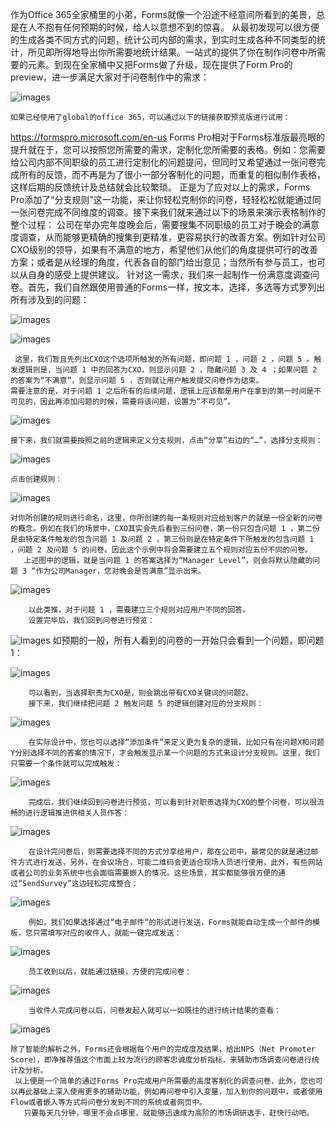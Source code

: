 作为Office 365全家桶里的小弟，Forms就像一个沿途不经意间所看到的美景，总是在人不抱有任何预期的时候，给人以意想不到的惊喜。
从最初发现可以很方便的生成各类不同方式的问题，统计公司内部的需求，到实时生成各种不同类型的统计，所见即所得地导出你所需要地统计结果。一站式的提供了你在制作问卷中所需要的元素。到现在全家桶中又把Forms做了升级，现在提供了Form Pro的preview，进一步满足大家对于问卷制作中的需求：
    
![images](https://github.com/JanlenHu/OCPChinaPTSALLDOCS/blob/master/01.BLOG/images/Forms%20Pro--快速编排定制化调查问卷%201.jpg)

    如果已经使用了global的office 365，可以通过以下的链接获取预览版进行试用：
https://formspro.microsoft.com/en-us
Forms Pro相对于Forms标准版最亮眼的提升就在于，您可以按照您所需要的需求，定制化您所需要的表格。例如：您需要给公司内部不同职级的员工进行定制化的问题提问，但同时又希望通过一张问卷完成所有的反馈，而不再是为了很小一部分客制化的问题，而重复的相似制作表格，这样后期的反馈统计及总结就会比较繁琐。
正是为了应对以上的需求，Forms Pro添加了“分支规则”这一功能，来让你轻松克制你的问卷，轻轻松松就能通过同一张问卷完成不同维度的调查。接下来我们就来通过以下的场景来演示表格制作的整个过程：
公司在举办完年度晚会后，需要搜集不同职级的员工对于晚会的满意度调查，从而能够更精确的搜集到更精准，更容易执行的改善方案。例如针对公司CXO级别的领导，如果有不满意的地方，希望他们从他们的角度提供可行的改善方案；或者是从经理的角度，代表各自的部门给出意见；当然所有参与员工，也可以从自身的感受上提供建议。
针对这一需求，我们来一起制作一份满意度调查问卷。首先，我们自然跟使用普通的Forms一样，按文本，选择，多选等方式罗列出所有涉及到的问题：

![images](https://github.com/JanlenHu/OCPChinaPTSALLDOCS/blob/master/01.BLOG/images/Forms%20Pro--快速编排定制化调查问卷%202.jpg)

![images](https://github.com/JanlenHu/OCPChinaPTSALLDOCS/blob/master/01.BLOG/images/Forms%20Pro--快速编排定制化调查问卷%203.jpg)

     这里，我们暂且先列出CXO这个选项所触发的所有问题，即问题 1 ，问题 2 ，问题 5 。触发逻辑则是，当问题 1 中的回答为CXO，则显示问题 2 ，隐藏问题 3 及 4 ；如果问题 2 的答案为“不满意”，则显示问题 5 ，否则就让用户触发提交问卷作为结束。
    需要注意的是，对于问题 1 之后所有的后续问题，逻辑上应该都是用户在拿到的第一时间是不可见的，因此再添加问题的时候，需要将该问题，设置为“不可见”。
    
![images](https://github.com/JanlenHu/OCPChinaPTSALLDOCS/blob/master/01.BLOG/images/Forms%20Pro--快速编排定制化调查问卷%204.jpg)

    接下来，我们就需要按照之前的逻辑来定义分支规则，点击“分享”右边的“…”，选择分支规则：
    
![images](https://github.com/JanlenHu/OCPChinaPTSALLDOCS/blob/master/01.BLOG/images/Forms%20Pro--快速编排定制化调查问卷%205.png)

    点击创建规则：

![images](https://github.com/JanlenHu/OCPChinaPTSALLDOCS/blob/master/01.BLOG/images/Forms%20Pro--快速编排定制化调查问卷%206.jpg)

    对你所创建的规则进行命名，这里，你所创建的每一条规则对应给到客户的就是一份全新的问卷的概念。例如在我们的场景中，CXO其实会先后看到三份问卷，第一份只包含问题 1 ，第二份是由特定条件触发的包含问题 1 及问题 2 ，第三份则是在特定条件下所触发的包含问题 1 ，问题 2 及问题 5 的问卷。因此这个示例中将会需要建立五个规则对应五份不同的问卷。
       上述图中的逻辑，就是当问题 1 的答案选择为“Manager Level”，则会将默认隐藏的问题 3 “作为公司Manager，您对晚会是否满意”显示出来。
       
 ![images](https://github.com/JanlenHu/OCPChinaPTSALLDOCS/blob/master/01.BLOG/images/Forms%20Pro--快速编排定制化调查问卷%207.jpg)

        以此类推，对于问题 1 ，需要建立三个规则对应用户不同的回答。
        设置完毕后，我们回到问卷进行预览：
![images](https://github.com/JanlenHu/OCPChinaPTSALLDOCS/blob/master/01.BLOG/images/Forms%20Pro--快速编排定制化调查问卷%208.jpg)
    如预期的一般，所有人看到的问卷的一开始只会看到一个问题，即问题1：

![images](https://github.com/JanlenHu/OCPChinaPTSALLDOCS/blob/master/01.BLOG/images/Forms%20Pro--快速编排定制化调查问卷%209.jpg)

        可以看到，当选择职责为CXO是，则会跳出带有CXO关键词的问题2。
        接下来，我们继续把问题 2 触发问题 5 的逻辑创建对应的分支规则：
        
![images](https://github.com/JanlenHu/OCPChinaPTSALLDOCS/blob/master/01.BLOG/images/Forms%20Pro--快速编排定制化调查问卷%2010.jpg)

        在实际设计中，您也可以选择“添加条件”来定义更为复杂的逻辑，比如只有在问题X和问题Y分别选择不同的答案的情况下，才会触发显示某一个问题的方式来设计分支规则。这里，我们只需要一个条件就可以完成触发：
        
![images](https://github.com/JanlenHu/OCPChinaPTSALLDOCS/blob/master/01.BLOG/images/Forms%20Pro--快速编排定制化调查问卷%2011.jpg)

        完成后，我们继续回到问卷进行预览，可以看到针对职责选择为CXO的整个问卷，可以很流畅的进行逻辑推进供相关人员作答：
        
![images](https://github.com/JanlenHu/OCPChinaPTSALLDOCS/blob/master/01.BLOG/images/Forms%20Pro--快速编排定制化调查问卷%2012.gif)


        在设计完问卷后，则需要选择不同的方式分享给用户，那在公司中，最常见的就是通过邮件方式进行发送，另外，在会议场合，可能二维码会更适合现场人员进行使用，此外，有些网站或者公司的业务系统中也会面临需要嵌入的情况。这些场景，其实都能够很方便的通过“SendSurvey”这边轻松完成整合：
        
![images](https://github.com/JanlenHu/OCPChinaPTSALLDOCS/blob/master/01.BLOG/images/Forms%20Pro--快速编排定制化调查问卷%2013.jpg)

        例如，我们如果选择通过“电子邮件“的形式进行发送，Forms就能自动生成一个邮件的模板，您只需填写对应的收件人，就能一键完成发送：
        
![images](https://github.com/JanlenHu/OCPChinaPTSALLDOCS/blob/master/01.BLOG/images/Forms%20Pro--快速编排定制化调查问卷%2014.jpg)


        员工收到以后，就能通过链接，方便的完成问卷：
        
![images](https://github.com/JanlenHu/OCPChinaPTSALLDOCS/blob/master/01.BLOG/images/Forms%20Pro--快速编排定制化调查问卷%2015.jpg)

        当收件人完成问卷以后，问卷发起人就可以一如既往的进行统计结果的查看：
        
![images](https://github.com/JanlenHu/OCPChinaPTSALLDOCS/blob/master/01.BLOG/images/Forms%20Pro--快速编排定制化调查问卷%2016.jpg)

    除了智能的解析之外，Forms还会根据每个用户的完成度及结果，给出NPS（Net Promoter Score），即净推荐值这个市面上较为流行的顾客忠诚度分析指标，来辅助市场调查问卷进行统计及分析。
     以上便是一个简单的通过Forms Pro完成用户所需要的高度客制化的调查问卷，此外，您也可以再此基础上深入使用更多的辅助功能，例如再问卷中引入变量，加入到你的问题中，或者使用Flow或者嵌入等方式将问卷分发到不同的系统或者网页中。
       只要每天几分钟，哪里不会点哪里，就能够迅速成为高阶的市场调研选手，赶快行动吧。
